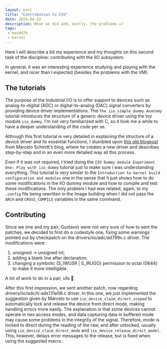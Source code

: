 ```yaml
---
layout: post
title: "Contribution to IIO"
date: 2024-04-22
description: What we did and, mostly, the problems =]
tags:
 - mac0470
 - kernel
---
```


Here I will describe a bit my experience and my thoughts on this second task of the discipline: contributing with the IIO subsystem.

In general, it was an interesting experience studying and playing with the kernel, and nicer than I expected (besides the problems with the VM).

## The tutorials

The purpose of the Industrial I/O is to offer support to devices such as analog-to-digital (ADC) or digital-to-analog (DAC) signal converters
by providing device driver implementations. The `The iio_simple_dummy Anatomy` tutorial introduces the structure of a generic device driver using the
toy module `iio_dummy`. I'm not very familiarized with C, so it took me a while to have a deeper understanding of the code per se.

Although this first tutorial is very detailed in explaining the structure of a device driver and its essential functions, I stumbled upon 
[this old blogpost](https://linux.ime.usp.br/~marcelosc/2019/09/Simple-IIO-driver) from Marcelo Schmitt's blog, where he creates a new driver 
and describes step-by-step and in an even more detailed way all this process.

Even if it was not required, I tried doing the `IIO Dummy module Experiment One: Play with iio_dummy` tutorial just to make sure I was understanding everything.
This tutorial is very similar to the `Introduction to kernel build configuration and modules` one in the sense that it just shows how to do some modifications in
the IIO dummy module and how to compile and test these modifications. The only problem I had was related, again, to my `.config` file being rewritten in the Image 
building when I did not pass the `ARCH` and `CROSS_COMPILE` variables in the same command.

## Contributing

Since we (me and my pair, Gustavo) were not very sure of how to sent the patches, we decided to first do a codestyle one, fixing some warnings pointed out by checkpatch on the drivers/iio/adc/ad799x.c driver.
The modifications were:

1. unsigned -> unsigned int;
2. adding a blank line after declaration;
3. changing a symbolic (S_IWUSR | S_IRUGO) permission to octal (0644) to make it more intelligible.

A lot of work to do in a pair, ufa 🫠

After this first impression, we sent another patch, now regarding drivers/iio/adc/ti-ads131e08.c driver. In this one, we just implemented the suggestion given by Marcelo to use
`iio_device_claim_direct_scoped` to automatically lock and release the device from direct mode, making handling errors more easily. The explanation is that some devices cannot operate in two access modes, and data capturing data in buffered mode may cause some problems in the integrity of the signal. Therefore, mode is locked to direct during the reading of the raw, and after unlocked, usually using `iio_device_claim_direct_mode` and 
`iio_device_release_direct_model`. This, however, delays error messages to the release, but is fixed when using the suggested macro.
